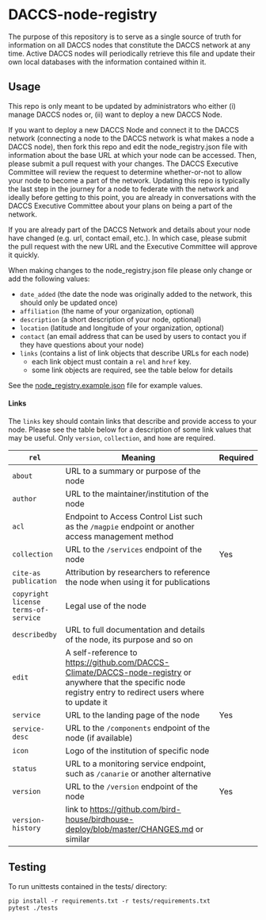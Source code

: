 # DACCS-node-registry

The purpose of this repository is to serve as a single source of truth for information on all DACCS nodes that 
constitute the DACCS network at any time. Active DACCS nodes will periodically retrieve this file and update their 
own local databases with the information contained within it.

## Usage

This repo is only meant to be updated by administrators who either (i) manage DACCS nodes or, (ii) want to deploy a 
new DACCS Node. 

If you want to deploy a new DACCS Node and connect it to the DACCS network (connecting a node to the DACCS network 
is what makes a node a DACCS node), then fork this repo and edit the node_registry.json file with information about 
the base URL at which your node can be accessed. Then, please submit a pull request with your changes. The DACCS 
Executive Committee will review the request to determine whether-or-not to allow your node to become a part of the 
network. Updating this repo is typically the last step in the journey for a node to federate with the network and 
ideally before getting to this point, you are already in conversations with the DACCS Executive Committee about your 
plans on being a part of the network.

If you are already part of the DACCS Network and details about your node have changed (e.g. url, contact email, etc.). 
In which case, please submit the pull request with the new URL and the Executive Committee will approve it quickly.

When making changes to the node_registry.json file please only change or add the following values:
  - `date_added` (the date the node was originally added to the network, this should only be updated once)
  - `affiliation` (the name of your organization, optional)
  - `description` (a short description of your node, optional)
  - `location` (latitude and longitude of your organization, optional)
  - `contact` (an email address that can be used by users to contact you if they have questions about your node)
  - `links` (contains a list of link objects that describe URLs for each node)
    - each link object must contain a `rel` and `href` key. 
    - some link objects are required, see the table below for details

See the [node_registry.example.json](doc/node_registry.example.json) file for example values.

#### Links

The `links` key should contain links that describe and provide access to your node. Please see the table below
for a description of some link values that may be useful. Only `version`, `collection`, and `home` are required.

| `rel`                                              | Meaning                                                                                                                                                         | Required | 
|----------------------------------------------------|-----------------------------------------------------------------------------------------------------------------------------------------------------------------|----------|
| `about`                                            | URL to a summary or purpose of the node                                                                                                                         |          |
| `author`                                           | URL to the maintainer/institution of the node                                                                                                                   |          |
| `acl`                                              | Endpoint to Access Control List such as the `/magpie` endpoint or another access management method                                                              |          |
| `collection`                                       | URL to the `/services` endpoint of the node                                                                                                                     | Yes      |
| `cite-as` <br> `publication`                       | Attribution by researchers to reference the node when using it for publications                                                                                 |          |
| `copyright` <br> `license` <br> `terms-of-service` | Legal use of the node                                                                                                                                           |          |
| `describedby`                                      | URL to full documentation and details of the node, its purpose and so on                                                                                        |          | 
| `edit`                                             | A self-reference to https://github.com/DACCS-Climate/DACCS-node-registry or anywhere that the specific node registry entry to redirect users where to update it |          | 
| `service`                                          | URL to the landing page of the node                                                                                                                             | Yes      |
| `service-desc`                                     | URL to the `/components` endpoint of the node (if available)                                                                                                    |          |
| `icon`                                             | Logo of the institution of specific node                                                                                                                        |          | 
| `status`                                           | URL to a monitoring service endpoint, such as `/canarie` or another alternative                                                                                 |          | 
| `version`                                          | URL to the `/version` endpoint of the node                                                                                                                      | Yes      |
| `version-history`                                  | link to https://github.com/bird-house/birdhouse-deploy/blob/master/CHANGES.md or similar                                                                        |          |

## Testing

To run unittests contained in the tests/ directory:

```shell
pip install -r requirements.txt -r tests/requirements.txt
pytest ./tests
```

